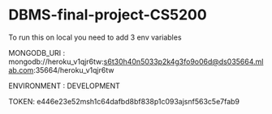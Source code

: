 # DBMS-final-project-CS5200

To run this on local you need to add 3 env variables

MONGODB_URI : mongodb://heroku_v1qjr6tw:s6t30h40n5033p2k4g3fo9o06d@ds035664.mlab.com:35664/heroku_v1qjr6tw

ENVIRONMENT : DEVELOPMENT

TOKEN: e446e23e52msh1c64dafbd8bf838p1c093ajsnf563c5e7fab9
